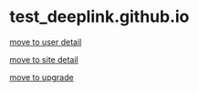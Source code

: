 # test_deeplink.github.io

<a href="suke-dachi://suke-dachi.jp/account/{account.id}">move to user detail</a> 

<a href="suke-dachi://suke-dachi.jp/genba/{genba.id}">move to site detail</a> 

<a href="suke-dachi://suke-dachi.jp/upgrade">move to upgrade</a> 
